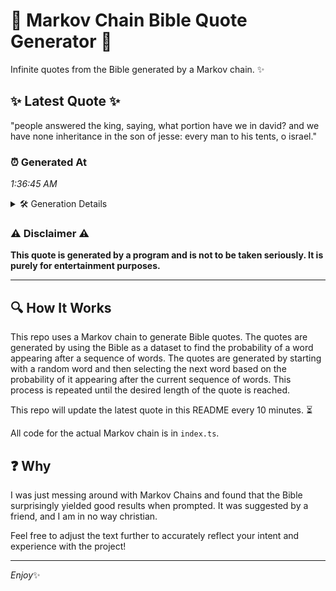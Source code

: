# 📖 Markov Chain Bible Quote Generator 📖

Infinite quotes from the Bible generated by a Markov chain. ✨

## ✨ Latest Quote ✨
"people answered the king, saying, what portion have we in david? and we have none inheritance in the son of jesse: every man to his tents, o israel."

### ⏰ Generated At
*1:36:45 AM*

<details>
    <summary>🛠️ Generation Details</summary>
    <p>
        <strong>🌱 Seed:</strong> people<br>
        <strong>🔄 Iterations:</strong> 27<br>
        <strong>📜 Context History:</strong><br>[ people ]: answered<br>[ people, answered ]: the<br>[ people, answered, the ]: king,<br>[ people, answered, the, king, ]: saying,<br>[ people, answered, the, king,, saying, ]: what<br>[ people, answered, the, king,, saying,, what ]: portion<br>[ answered, the, king,, saying,, what, portion ]: have<br>[ the, king,, saying,, what, portion, have ]: we<br>[ king,, saying,, what, portion, have, we ]: in<br>[ saying,, what, portion, have, we, in ]: david?<br>[ what, portion, have, we, in, david? ]: and<br>[ portion, have, we, in, david?, and ]: we<br>[ have, we, in, david?, and, we ]: have<br>[ we, in, david?, and, we, have ]: none<br>[ in, david?, and, we, have, none ]: inheritance<br>[ david?, and, we, have, none, inheritance ]: in<br>[ and, we, have, none, inheritance, in ]: the<br>[ we, have, none, inheritance, in, the ]: son<br>[ have, none, inheritance, in, the, son ]: of<br>[ none, inheritance, in, the, son, of ]: jesse:<br>[ inheritance, in, the, son, of, jesse: ]: every<br>[ in, the, son, of, jesse:, every ]: man<br>[ the, son, of, jesse:, every, man ]: to<br>[ son, of, jesse:, every, man, to ]: his<br>[ of, jesse:, every, man, to, his ]: tents,<br>[ jesse:, every, man, to, his, tents, ]: o<br>[ every, man, to, his, tents,, o ]: israel.<br>
    </p>
</details>

### ⚠️ Disclaimer ⚠️
**This quote is generated by a program and is not to be taken seriously. It is purely for entertainment purposes.**

---

## 🔍 How It Works

This repo uses a Markov chain to generate Bible quotes. The quotes are generated by using the Bible as a dataset to find the probability of a word appearing after a sequence of words. The quotes are generated by starting with a random word and then selecting the next word based on the probability of it appearing after the current sequence of words. This process is repeated until the desired length of the quote is reached.

This repo will update the latest quote in this README every 10 minutes. ⏳

All code for the actual Markov chain is in `index.ts`.

## ❓ Why

I was just messing around with Markov Chains and found that the Bible surprisingly yielded good results when prompted. 
It was suggested by a friend, and I am in no way christian.

Feel free to adjust the text further to accurately reflect your intent and experience with the project!

---

*Enjoy*✨
